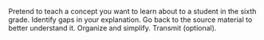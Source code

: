 Pretend to teach a concept you want to learn about to a student in the sixth grade.
Identify gaps in your explanation. Go back to the source material to better understand it.
Organize and simplify.
Transmit (optional).
